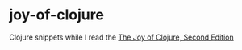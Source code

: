 joy-of-clojure
==============

Clojure snippets while I read the [The Joy of Clojure, Second Edition](http://www.manning.com/fogus2/)
